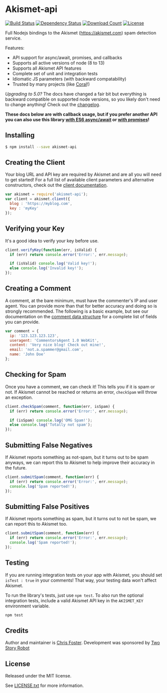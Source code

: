 Akismet-api
===========

[![Build Status][img:build]][build]
[![Dependency Status][img:deps]][deps]
[![Download Count][img:downloads]][downloads]
[![License][img:license]][license]

Full Nodejs bindings to the Akismet (https://akismet.com) spam detection
service.

Features:
* API support for async/await, promises, and callbacks
* Supports all active versions of node (8 to 13)
* Supports all Akismet API features
* Complete set of unit and integration tests
* Idiomatic JS parameters (with backward compatability)
* Trusted by many projects (like [Coral][coral]!)

_Upgrading to 5.0?_ The docs have changed a fair bit but everything is backward
compatible on supported node versions, so you likely don't need to change
anything! Check out the [changelog][changelog].

**These docs below are with callback usage, but if you prefer another API you
can also use this library [with ES6 async/await][README] or [with
promises][promises]!**

Installing
----------

```bash
$ npm install --save akismet-api
```

Creating the Client
-------------------

Your blog URL and API key are required by Akismet and are all you will need to
get started! For a full list of available client parameters and alternative
constructors, check out the [client documentation][client].

```javascript
var akismet = require('akismet-api');
var client = akismet.client({
  blog : 'https://myblog.com',
  key : 'myKey'
});
```

Verifying your Key
------------------

It's a good idea to verify your key before use.

```javascript
client.verifyKey(function(err, isValid) {
  if (err) return console.error('Error:', err.message);

  if (isValid) console.log('Valid key!');
  else console.log('Invalid key!');
});
```

Creating a Comment
------------------

A comment, at the bare minimum, must have the commenter's IP and user agent.
You can provide more than that for better accuracy and doing so is strongly
recommended. The following is a basic example, but see our documentation on the
[comment data structure][comments] for a complete list of fields you can
provide.

```javascript
var comment = {
  ip: '123.123.123.123',
  useragent: 'CommentorsAgent 1.0 WebKit',
  content: 'Very nice blog! Check out mine!',
  email: 'not.a.spammer@gmail.com',
  name: 'John Doe'
};
```

Checking for Spam
-----------------

Once you have a comment, we can check it! This tells you if it is spam or not.
If Akismet cannot be reached or returns an error, `checkSpam` will throw an
exception.

```javascript
client.checkSpam(comment, function(err, isSpam) {
  if (err) return console.error('Error:', err.message);

  if (isSpam) console.log('OMG Spam!');
  else console.log('Totally not spam');
});
```

Submitting False Negatives
--------------------------

If Akismet reports something as not-spam, but it turns out to be spam anyways,
we can report this to Akismet to help improve their accuracy in the future.

```javascript
client.submitSpam(comment, function(err) {
  if (err) return console.error('Error:', err.message);
  console.log('Spam reported!');
});
```

Submitting False Positives
--------------------------

If Akismet reports something as spam, but it turns out to not be spam, we can
report this to Akismet too.

```javascript
client.submitSpam(comment, function(err) {
  if (err) return console.error('Error:', err.message);
  console.log('Spam reported!');
});
```

Testing
-------

If you are running integration tests on your app with Akismet, you should set 
`isTest : true` in your comments! That way, your testing data won't affect
Akismet.

To run the library's tests, just use `npm test`. To also run the optional
integration tests, include a valid Akismet API key in the `AKISMET_KEY`
environment variable.

```bash
npm test
```

Credits
-------

Author and maintainer is [Chris Foster][chrisfosterelli].
Development was sponsored by [Two Story Robot][twostoryrobot]

License
-------

Released under the MIT license.

See [LICENSE.txt][license] for more information.

[img:build]: https://img.shields.io/travis/com/chrisfosterelli/akismet-api/master.svg?maxAge=3600&style=flat-square
[img:deps]: https://img.shields.io/david/chrisfosterelli/akismet-api.svg?maxAge=3600&style=flat-square
[img:downloads]: https://img.shields.io/npm/dm/akismet-api.svg?maxAge=3600&style=flat-square
[img:license]: https://img.shields.io/npm/l/akismet-api.svg?maxAge=3600&style=flat-square
[build]: https://travis-ci.com/chrisfosterelli/akismet-api
[deps]: https://david-dm.org/chrisfosterelli/akismet-api
[downloads]: https://www.npmjs.com/package/akismet-api
[license]: LICENSE.txt
[coral]: https://github.com/coralproject/talk
[changelog]: CHANGELOG.md
[chrisfosterelli]: https://github.com/chrisfosterelli
[twostoryrobot]: https://github.com/twostoryrobot
[comments]: docs/comments.md
[promises]: docs/promises.md
[README]: /
[client]: docs/client.md
